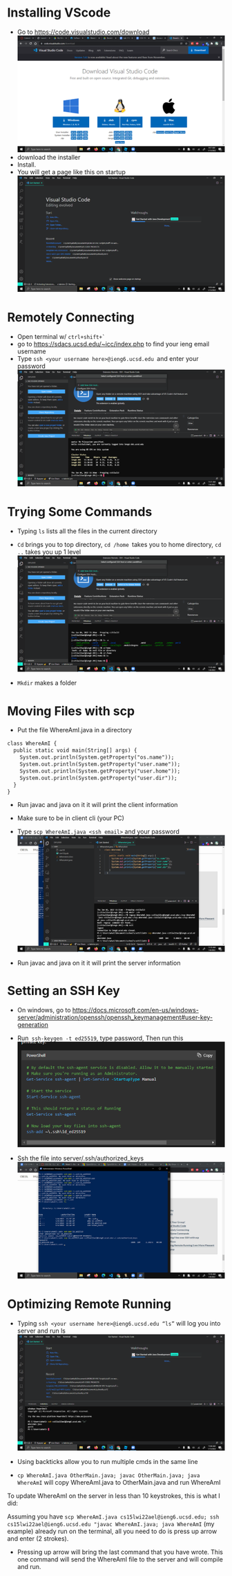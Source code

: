 # Installing VScode 
- Go to https://code.visualstudio.com/download 
![image info](./lab2img/image2.png)
- download the installer
- Install.
- You will get a page like this on startup
![image info](./lab2img/image5.png)

# Remotely Connecting
- Open terminal w/ ``ctrl+shift+` ``
- go to https://sdacs.ucsd.edu/~icc/index.php to find your ieng email username
- Type `ssh <your username here>@ieng6.ucsd.edu `and enter your password
![image info](./lab2img/image1.png)

# Trying Some Commands

- Typing `ls` lists all the files in the current directory
- `Cd` brings you to top directory, `cd /home `takes you to home directory, `cd ..` takes you up 1 level
![image info](./lab2img/image7.png)

- `Mkdir` <name> makes a folder


# Moving Files with scp
- Put the file WhereAmI.java in a directory
```
class WhereAmI {
  public static void main(String[] args) {
    System.out.println(System.getProperty("os.name"));
    System.out.println(System.getProperty("user.name"));
    System.out.println(System.getProperty("user.home"));
    System.out.println(System.getProperty("user.dir"));
  }
}
```
- Run javac and java on it it will print the client information
- Make sure to be in client cli (your PC)
- Type `scp WhereAmI.java <ssh email>` and your password
![image info](./lab2img/image6.png)

- Run javac and java on it it will print the server information


# Setting an SSH Key
- On windows, go to https://docs.microsoft.com/en-us/windows-server/administration/openssh/openssh_keymanagement#user-key-generation 
- Run` ssh-keygen -t ed25519`, type password, Then run this
![image info](./lab2img/image4.png)
 
- Ssh the file into server/.ssh/authorized_keys
![image info](./lab2img/image8.png)

# Optimizing Remote Running
- Typing `ssh <your username here>@ieng6.ucsd.edu “ls”` will log you into server and run ls
![image info](./lab2img/image3.png)

- Using backticks allow you to run multiple cmds in the same line
- `cp WhereAmI.java OtherMain.java; javac OtherMain.java; java WhereAmI` will copy WhereAmI.java to OtherMain.java and run WhereAmI

To update WhereAmI on the server in less than 10 keystrokes, this is what I did:

Assuming you have 
`scp WhereAmI.java cs15lwi22ael@ieng6.ucsd.edu; ssh cs15lwi22ael@ieng6.ucsd.edu "javac WhereAmI.java; java WhereAmI` (my example) already run on the terminal,
all you need to do is press up arrow and enter (2 strokes).

- Pressing up arrow will bring the last command that you have wrote. This one command will send the WhereAmI file to the server and will compile and run.